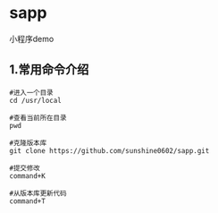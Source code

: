 # sapp


小程序demo

## 1.常用命令介绍

```shell
#进入一个目录
cd /usr/local

#查看当前所在目录
pwd

#克隆版本库
git clone https://github.com/sunshine0602/sapp.git

#提交修改
command+K

#从版本库更新代码
command+T

```
